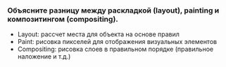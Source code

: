 ### Объясните разницу между раскладкой (layout), painting и композитингом (compositing).

* Layout: рассчет места для объекта на основе правил
* Paint: рисовка пикселей для отображения визуальных элементов
* Compositing: рисовка слоев в правильном порядке (правильное наложение и т.д.)